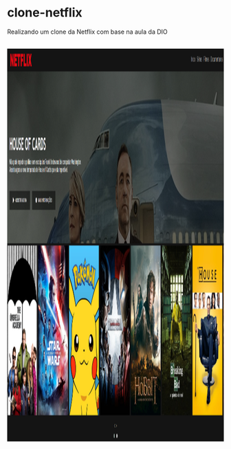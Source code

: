 # clone-netflix
Realizando um clone da Netflix com base na aula da DIO

</div>
  <div style="display: inline_block"><br>
    <img align="center" alt="Exemplo" height="914" width="1919" src="https://raw.githubusercontent.com/KermitTheSapo/clone-netflix/main/img/Netflix.png" />
</div>
